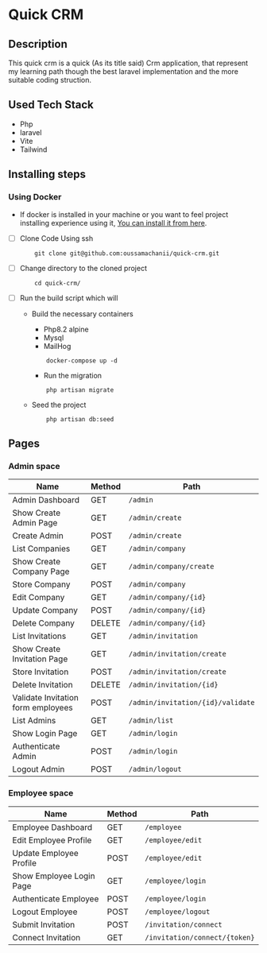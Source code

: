 
# Quick CRM

## Description
This quick crm is a quick (As its title said) Crm application, that represent my learning path though the best laravel implementation and the more suitable coding struction.

## Used Tech Stack
- Php
- laravel
- Vite
- Tailwind

## Installing steps
### Using Docker
- If docker is installed in your machine or you want to feel project installing experience using it, [You can install it from here](https://docs.docker.com/desktop/install/mac-install/).

- [ ] Clone Code Using ssh
    ```
        git clone git@github.com:oussamachanii/quick-crm.git
    ```
- [ ] Change directory to the cloned project
    ```
        cd quick-crm/
    ```
- [ ] Run the build script which will
  
  - Build the necessary containers
    - Php8.2 alpine
    - Mysql
    - MailHog
    ```
        docker-compose up -d
    ```
    - Run the migration
    ```
        php artisan migrate
    ```

  - Seed the project
    ```
        php artisan db:seed
    ```
## Pages
### Admin space
Name                                  | Method | Path
--------------------------------------|--------|--------------------------------------------
Admin Dashboard                       | GET    | `/admin`
Show Create Admin Page                | GET    | `/admin/create`
Create Admin                          | POST   | `/admin/create`
List Companies                        | GET    | `/admin/company`
Show Create Company Page              | GET    | `/admin/company/create`
Store Company                         | POST   | `/admin/company`
Edit Company                          | GET    | `/admin/company/{id}`
Update Company                        | POST   | `/admin/company/{id}`
Delete Company                        | DELETE | `/admin/company/{id}`
List Invitations                      | GET    | `/admin/invitation`
Show Create Invitation Page           | GET    | `/admin/invitation/create`
Store Invitation                      | POST   | `/admin/invitation/create`
Delete Invitation                     | DELETE | `/admin/invitation/{id}`
Validate Invitation form employees    | POST   | `/admin/invitation/{id}/validate`
List Admins                           | GET    | `/admin/list`
Show Login Page                       | GET    | `/admin/login`
Authenticate Admin                    | POST   | `/admin/login`
Logout Admin                          | POST   | `/admin/logout`

### Employee space
Name                                  | Method | Path
--------------------------------------|--------|--------------------------------------------
Employee Dashboard                    | GET    | `/employee`
Edit Employee Profile                 | GET    | `/employee/edit`
Update Employee Profile               | POST   | `/employee/edit`
Show Employee Login Page              | GET    | `/employee/login`
Authenticate Employee                 | POST   | `/employee/login`
Logout Employee                       | POST   | `/employee/logout`
Submit Invitation                     | POST   | `/invitation/connect`
Connect Invitation                    | GET    | `/invitation/connect/{token}`
